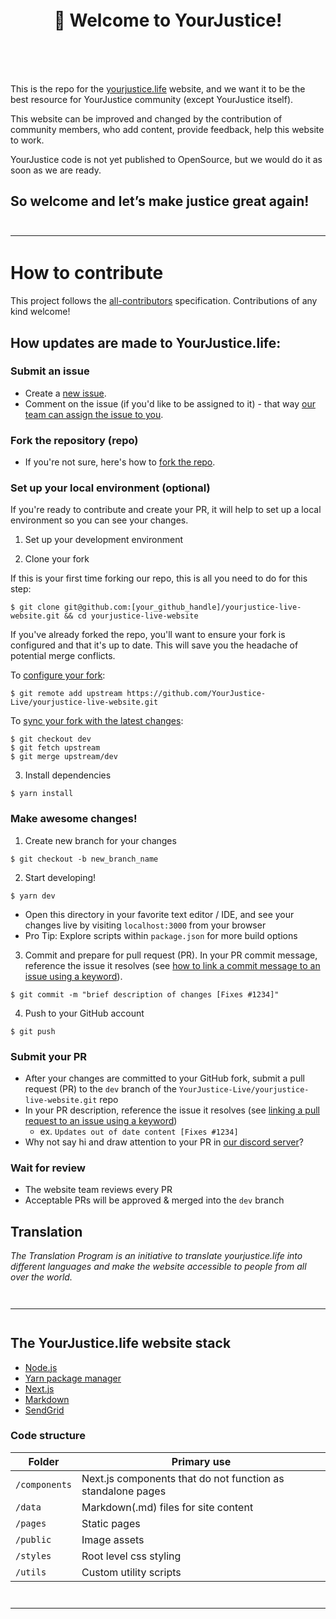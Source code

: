 <h1 align="center" style="margin-top: 1em; margin-bottom: 3em;">
   <p>👋 Welcome to YourJustice!</p>
</h1>

This is the repo for the [yourjustice.life](https://www.yourjustice.life/) website, and we want it to be the best resource for YourJustice community (except YourJustice itself).

This website can be improved and changed by the contribution of community members, who add content, provide feedback, help this website to work.

YourJustice code is not yet published to OpenSource, but we would do it as soon as we are ready.

## So welcome and let’s make justice great again!

<hr style="margin-top: 3em; margin-bottom: 3em;">

# How to contribute

This project follows the [all-contributors](https://allcontributors.org/docs/en/overview) specification. Contributions of any kind welcome!

## How updates are made to YourJustice.life:

### Submit an issue

- Create a [new issue](https://github.com/YourJustice-Live/yourjustice-live-website/issues/new).
- Comment on the issue (if you'd like to be assigned to it) - that way [our team can assign the issue to you](https://github.blog/2019-06-25-assign-issues-to-issue-commenters/).

### Fork the repository (repo)

- If you're not sure, here's how to [fork the repo](https://help.github.com/en/articles/fork-a-repo).

### Set up your local environment (optional)

If you're ready to contribute and create your PR, it will help to set up a local environment so you can see your changes.

1. Set up your development environment

2. Clone your fork

If this is your first time forking our repo, this is all you need to do for this step:

```
$ git clone git@github.com:[your_github_handle]/yourjustice-live-website.git && cd yourjustice-live-website
```

If you've already forked the repo, you'll want to ensure your fork is configured and that it's up to date. This will save you the headache of potential merge conflicts.

To [configure your fork](https://docs.github.com/en/github/collaborating-with-issues-and-pull-requests/configuring-a-remote-for-a-fork):

```
$ git remote add upstream https://github.com/YourJustice-Live/yourjustice-live-website.git
```

To [sync your fork with the latest changes](https://docs.github.com/en/github/collaborating-with-issues-and-pull-requests/syncing-a-fork):

```
$ git checkout dev
$ git fetch upstream
$ git merge upstream/dev
```

3. Install dependencies

```
$ yarn install
```

### Make awesome changes!

1. Create new branch for your changes

```
$ git checkout -b new_branch_name
```

2. Start developing!

```
$ yarn dev
```

- Open this directory in your favorite text editor / IDE, and see your changes live by visiting `localhost:3000` from your browser
- Pro Tip: Explore scripts within `package.json` for more build options

3. Commit and prepare for pull request (PR). In your PR commit message, reference the issue it resolves (see [how to link a commit message to an issue using a keyword](https://docs.github.com/en/free-pro-team@latest/github/managing-your-work-on-github/linking-a-pull-request-to-an-issue#linking-a-pull-request-to-an-issue-using-a-keyword)).

```
$ git commit -m "brief description of changes [Fixes #1234]"
```

4. Push to your GitHub account

```
$ git push
```

### Submit your PR

- After your changes are committed to your GitHub fork, submit a pull request (PR) to the `dev` branch of the `YourJustice-Live/yourjustice-live-website.git` repo
- In your PR description, reference the issue it resolves (see [linking a pull request to an issue using a keyword](https://docs.github.com/en/free-pro-team@latest/github/managing-your-work-on-github/linking-a-pull-request-to-an-issue#linking-a-pull-request-to-an-issue-using-a-keyword))
  - ex. `Updates out of date content [Fixes #1234]`
- Why not say hi and draw attention to your PR in [our discord server](https://discord.gg)?

### Wait for review

- The website team reviews every PR
- Acceptable PRs will be approved & merged into the `dev` branch

## Translation

_The Translation Program is an initiative to translate yourjustice.life into different languages and make the website accessible to people from all over the world._

<hr style="margin-top: 3em; margin-bottom: 3em;">

## The YourJustice.life website stack

- [Node.js](https://nodejs.org/)
- [Yarn package manager](https://yarnpkg.com/cli/install)
- [Next.js](https://nextjs.org/docs/getting-started)
- [Markdown](https://www.markdownguide.org/getting-started/)
- [SendGrid](https://sendgrid.com/)

### Code structure

| Folder                                   | Primary use                                                                                                                                                                                                         |
| ---------------------------------------- | ------------------------------------------------------------------------------------------------------------------------------------------------------------------------------------------------------------------- |
| `/components`                                  | Next.js components that do not function as standalone pages              |
| `/data`                            | Markdown(.md) files for site content                                                                                         
| `/pages`                        | Static pages         |
| `/public`                              | Image assets     |
| `/styles`                             | Root level css styling                              |
| `/utils`                              | Custom utility scripts                  |

<hr style="margin-top: 3em; margin-bottom: 3em;">

